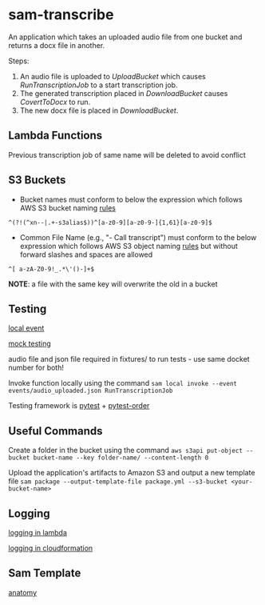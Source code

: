 # sam-transcribe

An application which takes an uploaded audio file from one bucket and returns a docx file in another.

Steps:

1. An audio file is uploaded to _UploadBucket_ which causes _RunTranscriptionJob_ to a start transcription job.
2. The generated transcription placed in _DownloadBucket_ causes _CovertToDocx_ to run.
3. The new docx file is placed in _DownloadBucket_.

## Lambda Functions

Previous transcription job of same name will be deleted to avoid conflict

## S3 Buckets

- Bucket names must conform to below the expression which follows AWS S3 bucket naming [rules](https://stackoverflow.com/a/50484916)

`^(?!(^xn--|.+-s3alias$))^[a-z0-9][a-z0-9-]{1,61}[a-z0-9]$`

- Common File Name (e.g., "- Call transcript") must conform to the below expression which follows
  AWS S3 object naming
  [rules](https://stackoverflow.com/a/58713447) but without forward slashes and spaces are allowed

`^[ a-zA-Z0-9!_.*\'()-]+$`

**NOTE**: a file with the same key will overwrite the old in a bucket

## Testing

[local event](https://docs.aws.amazon.com/serverless-application-model/latest/developerguide/using-sam-cli-local-generate-event.html)

[mock testing](https://docs.getmoto.org/en/latest/index.html)

audio file and json file required in fixtures/ to run tests - use same docket number for both!

Invoke function locally using the command
`sam local invoke --event events/audio_uploaded.json RunTranscriptionJob`

Testing framework is [pytest](https://docs.pytest.org/en/stable/index.html) +
[pytest-order](https://pypi.org/project/pytest-order/)

## Useful Commands

Create a folder in the bucket using the command
`aws s3api put-object --bucket bucket-name --key folder-name/ --content-length 0`

Upload the application's artifacts to Amazon S3 and output a new template file
`sam package --output-template-file package.yml --s3-bucket <your-bucket-name>`

## Logging

[logging in lambda](https://docs.aws.amazon.com/lambda/latest/dg/python-logging.html)

[logging in cloudformation](https://docs.aws.amazon.com/AWSCloudFormation/latest/UserGuide/aws-properties-lambda-function-loggingconfig.html)

## Sam Template

[anatomy](https://docs.aws.amazon.com/serverless-application-model/latest/developerguide/sam-specification-template-anatomy.html)
